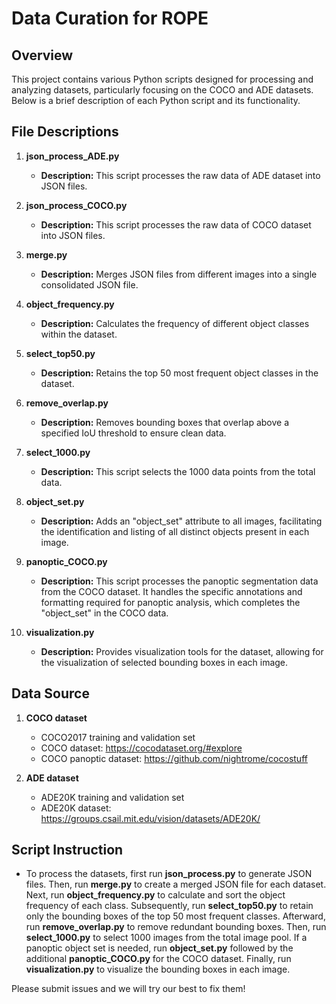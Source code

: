 # Data Curation for ROPE

## Overview

This project contains various Python scripts designed for processing and analyzing datasets, particularly focusing on the COCO and ADE datasets. Below is a brief description of each Python script and its functionality.

## File Descriptions

1. **json_process_ADE.py**
   - **Description:** This script processes the raw data of ADE dataset into JSON files. 

2. **json_process_COCO.py**
   - **Description:** This script processes the raw data of COCO dataset into JSON files. 

3. **merge.py**
   - **Description:** Merges JSON files from different images into a single consolidated JSON file.

4. **object_frequency.py**
   - **Description:** Calculates the frequency of different object classes within the dataset.

5. **select_top50.py**
   - **Description:** Retains the top 50 most frequent object classes in the dataset.
  
6. **remove_overlap.py**
   - **Description:** Removes bounding boxes that overlap above a specified IoU threshold to ensure clean data.

7. **select_1000.py**
   - **Description:** This script selects the 1000 data points from the total data.

8. **object_set.py**
   - **Description:** Adds an "object_set" attribute to all images, facilitating the identification and listing of all distinct objects present in each image.

9. **panoptic_COCO.py**
   - **Description:** This script processes the panoptic segmentation data from the COCO dataset. It handles the specific annotations and formatting required for panoptic analysis, which completes the "object_set" in the COCO data.

10. **visualization.py**
    - **Description:** Provides visualization tools for the dataset, allowing for the visualization of selected bounding boxes in each image.
   

## Data Source

1. **COCO dataset**
   - COCO2017 training and validation set
   - COCO dataset: https://cocodataset.org/#explore
   - COCO panoptic dataset: https://github.com/nightrome/cocostuff

2. **ADE dataset**
   - ADE20K training and validation set
   - ADE20K dataset: https://groups.csail.mit.edu/vision/datasets/ADE20K/


## Script Instruction
- To process the datasets, first run **json_process.py** to generate JSON files. Then, run **merge.py** to create a merged JSON file for each dataset. Next, run **object_frequency.py** to calculate and sort the object frequency of each class. Subsequently, run **select_top50.py** to retain only the bounding boxes of the top 50 most frequent classes. Afterward, run **remove_overlap.py** to remove redundant bounding boxes. Then, run **select_1000.py** to select 1000 images from the total image pool. If a panoptic object set is needed, run **object_set.py** followed by the additional **panoptic_COCO.py** for the COCO dataset. Finally, run **visualization.py** to visualize the bounding boxes in each image.

Please submit issues and we will try our best to fix them!
